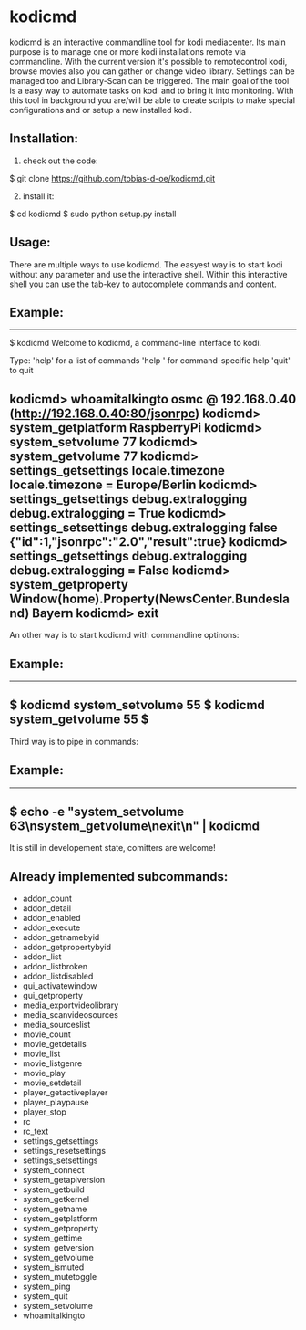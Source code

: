 # kodicmd

kodicmd is an interactive commandline tool for kodi mediacenter.
Its main purpose is to manage one or more kodi installations remote via commandline.
With the current version it's possible to remotecontrol kodi, browse movies also you can gather or change video library. 
Settings can be managed too and Library-Scan can be triggered.
The main goal of the tool is a easy way to automate tasks on kodi and to bring it into monitoring.
With this tool in background you are/will be able to create scripts to make special configurations and or setup a new installed kodi.

Installation:
-------------

1. check out the code:

  $ git clone https://github.com/tobias-d-oe/kodicmd.git

2. install it:

  $ cd kodicmd
  $ sudo python setup.py install


Usage:
------

There are multiple ways to use kodicmd. The easyest way is to start kodi without any parameter and use the interactive shell.
Within this interactive shell you can use the tab-key to autocomplete commands and content.

Example:
--------
-------------------------------------------------------------------------
  $ kodicmd
  Welcome to kodicmd, a command-line interface to kodi.
  
  Type: 'help' for a list of commands
        'help <cmd>' for command-specific help
        'quit' to quit
  
  kodicmd> whoamitalkingto
  osmc @ 192.168.0.40 (http://192.168.0.40:80/jsonrpc)
  kodicmd> system_getplatform
  RaspberryPi
  kodicmd> system_setvolume 77
  kodicmd> system_getvolume
  77
  kodicmd> settings_getsettings locale.timezone
  locale.timezone = Europe/Berlin
  kodicmd> settings_getsettings debug.extralogging
  debug.extralogging = True
  kodicmd> settings_setsettings debug.extralogging false
  {"id":1,"jsonrpc":"2.0","result":true}
  kodicmd> settings_getsettings debug.extralogging
  debug.extralogging = False
  kodicmd> system_getproperty Window(home).Property(NewsCenter.Bundesland)
  Bayern
  kodicmd> exit
-------------------------------------------------------------------------


An other way is to start kodicmd with commandline optinons:

Example:
--------
-------------------------------------------------------------------------
  $ kodicmd system_setvolume 55
  $ kodicmd system_getvolume
    55
  $
-------------------------------------------------------------------------

Third way is to pipe in commands:

Example:
--------
-------------------------------------------------------------------------
  $ echo -e "system_setvolume 63\nsystem_getvolume\nexit\n" | kodicmd
-------------------------------------------------------------------------


It is still in developement state, comitters are welcome!

Already implemented subcommands:
--------------------------------
 - addon_count
 - addon_detail
 - addon_enabled
 - addon_execute
 - addon_getnamebyid
 - addon_getpropertybyid
 - addon_list
 - addon_listbroken
 - addon_listdisabled
 - gui_activatewindow
 - gui_getproperty
 - media_exportvideolibrary
 - media_scanvideosources
 - media_sourceslist
 - movie_count
 - movie_getdetails
 - movie_list
 - movie_listgenre
 - movie_play
 - movie_setdetail
 - player_getactiveplayer
 - player_playpause
 - player_stop
 - rc
 - rc_text
 - settings_getsettings
 - settings_resetsettings
 - settings_setsettings
 - system_connect
 - system_getapiversion
 - system_getbuild
 - system_getkernel
 - system_getname
 - system_getplatform
 - system_getproperty
 - system_gettime
 - system_getversion
 - system_getvolume
 - system_ismuted
 - system_mutetoggle
 - system_ping
 - system_quit
 - system_setvolume
 - whoamitalkingto

